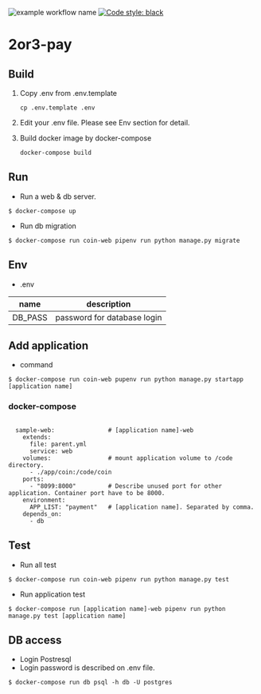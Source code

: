 ![example workflow name](https://github.com/2or3/2or3-pay/workflows/Python%20package/badge.svg)
[![Code style: black](https://img.shields.io/badge/code%20style-black-000000.svg)](https://github.com/psf/black)

# 2or3-pay

## Build
1. Copy .env from .env.template

    ```
    cp .env.template .env
    ```

1. Edit your .env file. Please see Env section for detail.

1. Build docker image by docker-compose

    ``
    docker-compose build
    ``

## Run
- Run a web & db server.

```
$ docker-compose up
```

- Run db migration

```
$ docker-compose run coin-web pipenv run python manage.py migrate
```

## Env
- .env

| name | description |
| - | - |
| DB_PASS | password for database login |

## Add application
- command

```
$ docker-compose run coin-web pupenv run python manage.py startapp [application name]
```

### docker-compose

```

  sample-web:               # [application name]-web
    extends:
      file: parent.yml
      service: web
    volumes:                # mount application volume to /code directory.
      - ./app/coin:/code/coin
    ports:
      - "8099:8000"         # Describe unused port for other application. Container port have to be 8000.
    environment:
      APP_LIST: "payment"   # [application name]. Separated by comma.
    depends_on:
      - db

```

## Test
- Run all test

```
$ docker-compose run coin-web pipenv run python manage.py test
```

- Run application test

```
$ docker-compose run [application name]-web pipenv run python manage.py test [application name]
```

## DB access
- Login Postresql
- Login password is described on .env file.

```
$ docker-compose run db psql -h db -U postgres
```